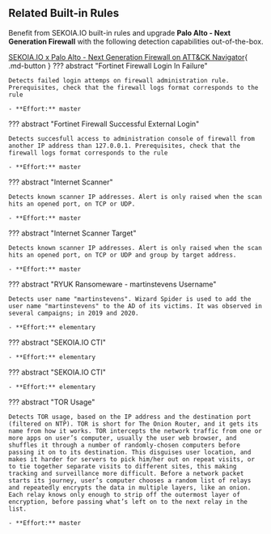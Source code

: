 ## Related Built-in Rules

Benefit from SEKOIA.IO built-in rules and upgrade **Palo Alto - Next Generation Firewall** with the following detection capabilities out-of-the-box.

[SEKOIA.IO x Palo Alto - Next Generation Firewall on ATT&CK Navigator](https://mitre-attack.github.io/attack-navigator/#layerURL=https%3A%2F%2Fraw.githubusercontent.com%2FSEKOIA-IO%2Fdocumentation%2Fmain%2F_shared_content%2Foperations_center%2Fdetection%2Fgenerated%2Fattack_903ec1b8-f206-4ba5-8563-db21da09cafd_do_not_edit_manually.json){ .md-button }
??? abstract "Fortinet Firewall Login In Failure"
    
    Detects failed login attemps on firewall administration rule. Prerequisites, check that the firewall logs format corresponds to the rule
    
    - **Effort:** master

??? abstract "Fortinet Firewall Successful External Login"
    
    Detects succesfull access to administration console of firewall from another IP address than 127.0.0.1. Prerequisites, check that the firewall logs format corresponds to the rule
    
    - **Effort:** master

??? abstract "Internet Scanner"
    
    Detects known scanner IP addresses. Alert is only raised when the scan hits an opened port, on TCP or UDP.
    
    - **Effort:** master

??? abstract "Internet Scanner Target"
    
    Detects known scanner IP addresses. Alert is only raised when the scan hits an opened port, on TCP or UDP and group by target address.
    
    - **Effort:** master

??? abstract "RYUK Ransomeware - martinstevens Username"
    
    Detects user name "martinstevens". Wizard Spider is used to add the user name "martinstevens" to the AD of its victims. It was observed in several campaigns; in 2019 and 2020.
    
    - **Effort:** elementary

??? abstract "SEKOIA.IO CTI"
    
    
    
    - **Effort:** elementary

??? abstract "SEKOIA.IO CTI"
    
    
    
    - **Effort:** elementary

??? abstract "TOR Usage"
    
    Detects TOR usage, based on the IP address and the destination port (filtered on NTP). TOR is short for The Onion Router, and it gets its name from how it works. TOR intercepts the network traffic from one or more apps on user’s computer, usually the user web browser, and shuffles it through a number of randomly-chosen computers before passing it on to its destination. This disguises user location, and makes it harder for servers to pick him/her out on repeat visits, or to tie together separate visits to different sites, this making tracking and surveillance more difficult. Before a network packet starts its journey, user’s computer chooses a random list of relays and repeatedly encrypts the data in multiple layers, like an onion. Each relay knows only enough to strip off the outermost layer of encryption, before passing what’s left on to the next relay in the list.
    
    - **Effort:** master
